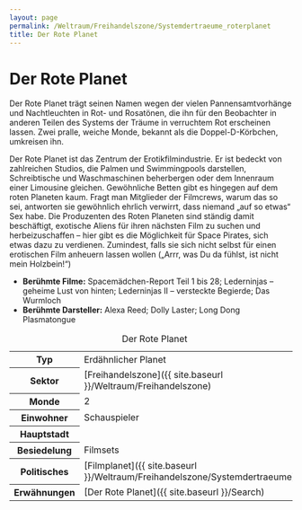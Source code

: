 ```yaml
---
layout: page
permalink: /Weltraum/Freihandelszone/Systemdertraeume_roterplanet
title: Der Rote Planet
---
```



# Der Rote Planet


Der Rote Planet trägt seinen Namen wegen der vielen Pannensamtvorhänge und Nachtleuchten in Rot- und Rosatönen, die ihn für den Beobachter in anderen Teilen des Systems der Träume in verruchtem Rot erscheinen lassen. Zwei pralle, weiche Monde, bekannt als die Doppel-D-Körbchen, umkreisen ihn.

Der Rote Planet ist das Zentrum der Erotikfilmindustrie. Er ist bedeckt von zahlreichen Studios, die Palmen und Swimmingpools darstellen, Schreibtische und Waschmaschinen beherbergen oder dem Innenraum einer Limousine gleichen. Gewöhnliche Betten gibt es hingegen auf dem roten Planeten kaum. Fragt man Mitglieder der Filmcrews, warum das so sei, antworten sie gewöhnlich ehrlich verwirrt, dass niemand „auf so etwas“ Sex habe. Die Produzenten des Roten Planeten sind ständig damit beschäftigt, exotische Aliens für ihren nächsten Film zu suchen und herbeizuschaffen – hier gibt es die Möglichkeit für Space Pirates, sich etwas dazu zu verdienen. Zumindest, falls sie sich nicht selbst für einen erotischen Film anheuern lassen wollen („Arrr, was Du da fühlst, ist nicht mein Holzbein!“)

- **Berühmte Filme:** Spacemädchen-Report Teil 1 bis 28; Lederninjas – geheime Lust von hinten; Lederninjas II – versteckte Begierde; Das Wurmloch
- **Berühmte Darsteller:** Alexa Reed; Dolly Laster; Long Dong Plasmatongue


<aside>
<table data-type="planet">
<caption>Der Rote Planet</caption>
<tbody>
<tr><th>Typ</th><td>Erdähnlicher Planet</td></tr>
<tr><th>Sektor</th><td>[Freihandelszone]({{ site.baseurl }}/Weltraum/Freihandelszone)</td></tr>
<tr><th>Monde</th><td>2</td></tr>
<tr><th>Einwohner</th><td>Schauspieler</td></tr>
<tr><th>Hauptstadt</th><td> </td></tr>
<tr><th>Besiedelung</th><td>Filmsets</td></tr>
<tr><th>Politisches</th><td>[Filmplanet]({{ site.baseurl }}/Weltraum/Freihandelszone/Systemdertraeume)</td></tr>
<tr><th>Erwähnungen</th><td>[Der Rote Planet]({{ site.baseurl }}/Search)</td></tr>
</tbody>
</table>

</aside>

